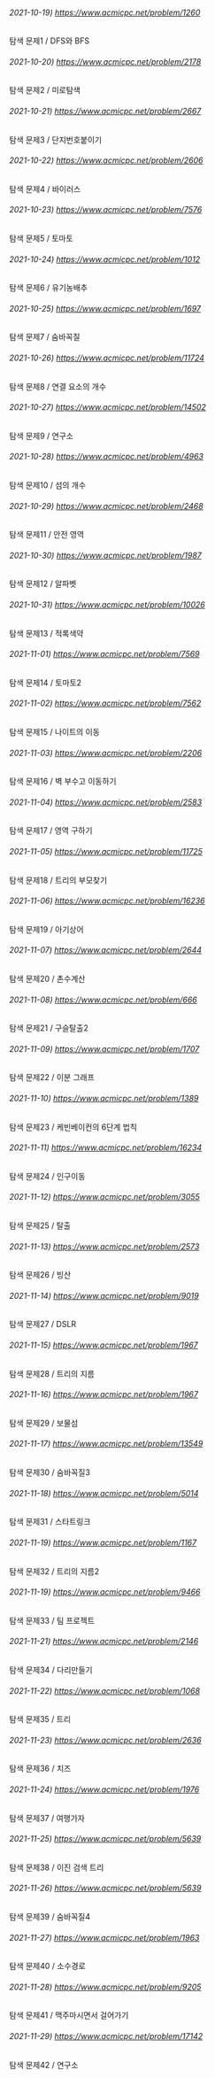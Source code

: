 ###### 2021-10-19) https://www.acmicpc.net/problem/1260
탐색 문제1 / DFS와 BFS

###### 2021-10-20) https://www.acmicpc.net/problem/2178
탐색 문제2 / 미로탐색

###### 2021-10-21) https://www.acmicpc.net/problem/2667
탐색 문제3 / 단지번호붙이기

###### 2021-10-22) https://www.acmicpc.net/problem/2606
탐색 문제4 / 바이러스

###### 2021-10-23) https://www.acmicpc.net/problem/7576
탐색 문제5  / 토마토

###### 2021-10-24) https://www.acmicpc.net/problem/1012
탐색 문제6  / 유기농배추

###### 2021-10-25) https://www.acmicpc.net/problem/1697
탐색 문제7  / 숨바꼭질

###### 2021-10-26) https://www.acmicpc.net/problem/11724
탐색 문제8  / 연결 요소의 개수

###### 2021-10-27) https://www.acmicpc.net/problem/14502
탐색 문제9  / 연구소

###### 2021-10-28) https://www.acmicpc.net/problem/4963
탐색 문제10  / 섬의 개수

###### 2021-10-29) https://www.acmicpc.net/problem/2468
탐색 문제11  / 안전 영역

###### 2021-10-30) https://www.acmicpc.net/problem/1987
탐색 문제12  / 알파벳

###### 2021-10-31) https://www.acmicpc.net/problem/10026
탐색 문제13  / 적록색약

###### 2021-11-01) https://www.acmicpc.net/problem/7569
탐색 문제14  / 토마토2

###### 2021-11-02) https://www.acmicpc.net/problem/7562
탐색 문제15  / 나이트의 이동

###### 2021-11-03) https://www.acmicpc.net/problem/2206
탐색 문제16  / 벽 부수고 이동하기

###### 2021-11-04) https://www.acmicpc.net/problem/2583
탐색 문제17  / 영역 구하기

###### 2021-11-05) https://www.acmicpc.net/problem/11725
탐색 문제18  / 트리의 부모찾기

###### 2021-11-06) https://www.acmicpc.net/problem/16236
탐색 문제19  / 아기상어

###### 2021-11-07) https://www.acmicpc.net/problem/2644
탐색 문제20  / 촌수계산

###### 2021-11-08) https://www.acmicpc.net/problem/666
탐색 문제21  / 구슬탈출2

###### 2021-11-09) https://www.acmicpc.net/problem/1707
탐색 문제22  / 이분 그래프

###### 2021-11-10) https://www.acmicpc.net/problem/1389
탐색 문제23  / 케빈베이컨의 6단계 법칙

###### 2021-11-11) https://www.acmicpc.net/problem/16234
탐색 문제24  / 인구이동

###### 2021-11-12) https://www.acmicpc.net/problem/3055
탐색 문제25  / 탈출

###### 2021-11-13) https://www.acmicpc.net/problem/2573
탐색 문제26  / 빙산

###### 2021-11-14) https://www.acmicpc.net/problem/9019
탐색 문제27  / DSLR

###### 2021-11-15) https://www.acmicpc.net/problem/1967
탐색 문제28  / 트리의 지름

###### 2021-11-16) https://www.acmicpc.net/problem/1967
탐색 문제29  / 보물섬

###### 2021-11-17) https://www.acmicpc.net/problem/13549
탐색 문제30  / 숨바꼭질3

###### 2021-11-18) https://www.acmicpc.net/problem/5014
탐색 문제31  / 스타트링크

###### 2021-11-19) https://www.acmicpc.net/problem/1167
탐색 문제32  / 트리의 지름2

###### 2021-11-19) https://www.acmicpc.net/problem/9466
탐색 문제33  / 팀 프로젝트

###### 2021-11-21) https://www.acmicpc.net/problem/2146
탐색 문제34  / 다리만들기

###### 2021-11-22) https://www.acmicpc.net/problem/1068
탐색 문제35  / 트리

###### 2021-11-23) https://www.acmicpc.net/problem/2636
탐색 문제36  / 치즈

###### 2021-11-24) https://www.acmicpc.net/problem/1976
탐색 문제37  / 여행가자

###### 2021-11-25) https://www.acmicpc.net/problem/5639
탐색 문제38  / 이진 검색 트리

###### 2021-11-26) https://www.acmicpc.net/problem/5639
탐색 문제39  / 숨바꼭질4

###### 2021-11-27) https://www.acmicpc.net/problem/1963
탐색 문제40  / 소수경로

###### 2021-11-28) https://www.acmicpc.net/problem/9205
탐색 문제41  / 맥주마시면서 걸어가기

###### 2021-11-29) https://www.acmicpc.net/problem/17142
탐색 문제42  / 연구소
